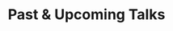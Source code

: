 ---
title: "Past & Upcoming Talks"

# View.
#   1 = List
#   2 = Compact
#   3 = Card
view: 1

# Optional featured image (relative to `static/img/` folder).
header:
    image: ""
    caption: ""
---